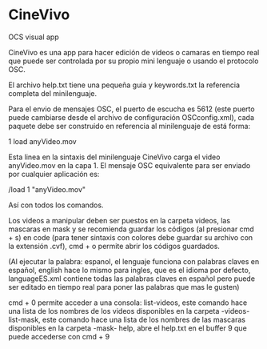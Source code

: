 # CineVivo 
OCS visual app

CineVivo es una app para hacer edición de videos o camaras en tiempo real que puede ser controlada por su propio mini lenguaje o usando el protocolo OSC.

El archivo help.txt tiene una pequeña guia y keywords.txt la referencia completa del minilenguaje.

Para el envio de mensajes OSC, el puerto de escucha es 5612 (este puerto puede cambiarse desde el archivo de configuración OSCconfig.xml), cada paquete debe ser construido en referencia al minilenguaje de está forma:

1 load anyVideo.mov

Esta linea en la sintaxis del minilenguaje CineVivo carga el video anyVideo.mov en la capa 1. El mensaje OSC equivalente para ser enviado por cualquier aplicación es:

/load 1 "anyVideo.mov"

Así con todos los comandos.

Los videos a manipular deben ser puestos en la carpeta videos, las mascaras en mask y se recomienda guardar los códigos (al presionar cmd + s) en code (para tener sintaxis con colores debe guardar su archivo con la extensión .cvf), cmd + o permite abrir los códigos guardados.

(Al ejecutar la palabra: espanol, el lenguaje funciona con palabras claves en español, english hace lo mismo para ingles, que es el idioma por defecto, languageES.xml contiene todas las palabras claves en español pero puede ser editado en tiempo real para poner las palabras que mas le gusten)

cmd + 0 permite acceder a una consola:
  list-videos, este comando hace una lista de los nombres de los videos disponibles en la carpeta -videos-
  list-mask, este comando hace una lista de los nombres de las mascaras disponibles en la carpeta -mask-
  help, abre el help.txt en el buffer 9 que puede accederse con cmd + 9
